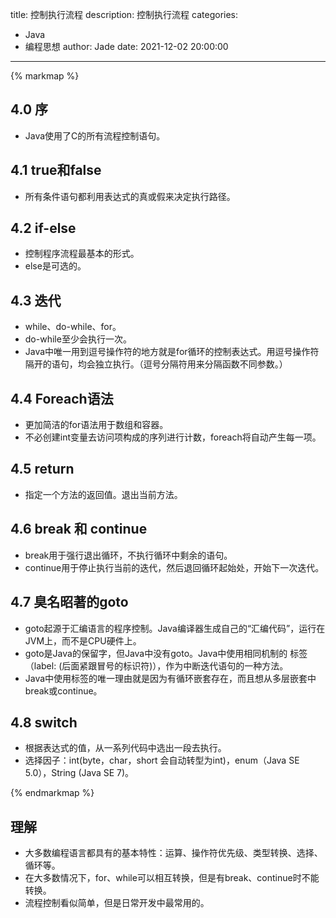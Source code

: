 title: 控制执行流程
description: 控制执行流程
categories: 
  - Java
  - 编程思想
author: Jade
date: 2021-12-02 20:00:00
---

{% markmap %}

## 4.0 序
- Java使用了C的所有流程控制语句。

## 4.1 true和false
- 所有条件语句都利用表达式的真或假来决定执行路径。

## 4.2 if-else
- 控制程序流程最基本的形式。
- else是可选的。

## 4.3 迭代
- while、do-while、for。
- do-while至少会执行一次。
- Java中唯一用到逗号操作符的地方就是for循环的控制表达式。用逗号操作符隔开的语句，均会独立执行。（逗号分隔符用来分隔函数不同参数。）

## 4.4 Foreach语法
- 更加简洁的for语法用于数组和容器。
- 不必创建int变量去访问项构成的序列进行计数，foreach将自动产生每一项。

## 4.5 return
- 指定一个方法的返回值。退出当前方法。

## 4.6 break 和 continue
- break用于强行退出循环，不执行循环中剩余的语句。
- continue用于停止执行当前的迭代，然后退回循环起始处，开始下一次迭代。

## 4.7 臭名昭著的goto
- goto起源于汇编语言的程序控制。Java编译器生成自己的“汇编代码”，运行在JVM上，而不是CPU硬件上。
- goto是Java的保留字，但Java中没有goto。Java中使用相同机制的 标签（label: (后面紧跟冒号的标识符)），作为中断迭代语句的一种方法。
- Java中使用标签的唯一理由就是因为有循环嵌套存在，而且想从多层嵌套中break或continue。

## 4.8 switch
- 根据表达式的值，从一系列代码中选出一段去执行。
- 选择因子：int(byte，char，short 会自动转型为int)，enum（Java SE 5.0），String (Java SE 7)。

{% endmarkmap %}

## 理解
- 大多数编程语言都具有的基本特性：运算、操作符优先级、类型转换、选择、循环等。
- 在大多数情况下，for、while可以相互转换，但是有break、continue时不能转换。
- 流程控制看似简单，但是日常开发中最常用的。